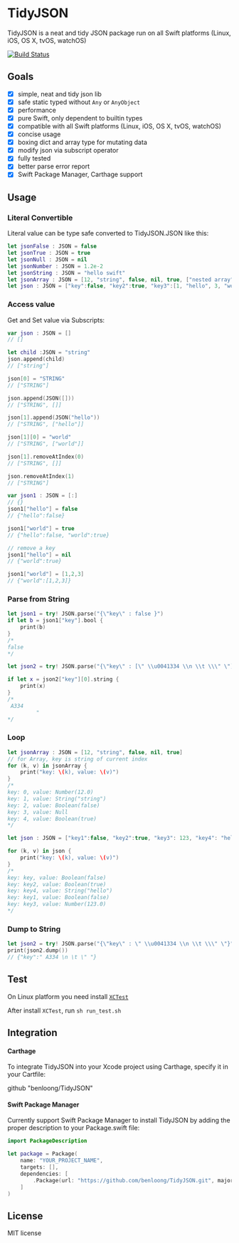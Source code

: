 # TidyJSON

TidyJSON is a neat and tidy JSON package run on all Swift platforms (Linux, iOS, OS X, tvOS, watchOS)

[![Build Status](https://travis-ci.org/benloong/TidyJSON.svg?branch=master)](https://travis-ci.org/benloong/TidyJSON)

## Goals 
- [x] simple, neat and tidy json lib
- [x] safe static typed without `Any` or `AnyObject`
- [x] performance
- [x] pure Swift, only dependent to builtin types
- [x] compatible with all Swift platforms (Linux, iOS, OS X, tvOS, watchOS)
- [x] concise usage
- [x] boxing dict and array type for mutating data
- [x] modify json via subscript operator
- [x] fully tested
- [x] better parse error report
- [x] Swift Package Manager, Carthage support

## Usage 

### Literal Convertible

Literal value can be type safe converted to TidyJSON.JSON like this:

```swift
let jsonFalse : JSON = false
let jsonTrue : JSON = true
let jsonNull : JSON = nil
let jsonNumber : JSON = 1.2e-2
let jsonString : JSON = "hello swift"
let jsonArray : JSON = [12, "string", false, nil, true, ["nested array", 12, 1.2], ["nested dict": nil]]
let json : JSON = ["key":false, "key2":true, "key3":[1, "hello", 3, "world", ["key4":nil, "key5":12.03, "key6":12E-2, "key7": -12e-2]]]
```

### Access value

Get and Set value via Subscripts:

```swift 
var json : JSON = []
// []

let child :JSON = "string"
json.append(child)
// ["string"]

json[0] = "STRING"
// ["STRING"]

json.append(JSON([]))
// ["STRING", []]

json[1].append(JSON("hello"))
// ["STRING", ["hello"]]

json[1][0] = "world" 
// ["STRING", ["world"]]

json[1].removeAtIndex(0)  
// ["STRING", []]

json.removeAtIndex(1)
// ["STRING"]

var json1 : JSON = [:]
// {}
json1["hello"] = false 
// {"hello":false}

json1["world"] = true
// {"hello":false, "world":true}

// remove a key
json1["hello"] = nil
// {"world":true}

json1["world"] = [1,2,3]
// {"world":[1,2,3]}
```

### Parse from String
```swift
let json1 = try! JSON.parse("{\"key\" : false }")
if let b = json1["key"].bool {
    print(b)
}
/*
false
*/

let json2 = try! JSON.parse("{\"key\" : [\" \\u0041334 \\n \\t \\\" \"]}")

if let x = json2["key"][0].string {
    print(x)
}
/*
 A334 
         " 
*/

```

### Loop

```swift
let jsonArray : JSON = [12, "string", false, nil, true]
// for Array, key is string of current index
for (k, v) in jsonArray {
    print("key: \(k), value: \(v)")
}
/* 
key: 0, value: Number(12.0)
key: 1, value: String("string")
key: 2, value: Boolean(false)
key: 3, value: Null
key: 4, value: Boolean(true)
*/

let json : JSON = ["key1":false, "key2":true, "key3": 123, "key4": "hello"]

for (k, v) in json {
    print("key: \(k), value: \(v)")
}
/*
key: key, value: Boolean(false)
key: key2, value: Boolean(true)
key: key4, value: String("hello")
key: key1, value: Boolean(false)
key: key3, value: Number(123.0)
*/
```

### Dump to String 
```swift
let json2 = try! JSON.parse("{\"key\" : \" \\u0041334 \\n \\t \\\" \"}")
print(json2.dump())
// {"key":" A334 \n \t \" "}
```

## Test

On Linux platform you need install [`XCTest`](https://github.com/apple/swift-corelibs-xctest)

After install `XCTest`, run `sh run_test.sh`

## Integration

#### Carthage

To integrate TidyJSON into your Xcode project using Carthage, specify it in your Cartfile:

github "benloong/TidyJSON"

#### Swift Package Manager

Currently support Swift Package Manager to install TidyJSON by adding the proper description to your Package.swift file:

```swift 
import PackageDescription

let package = Package(
    name: "YOUR_PROJECT_NAME",
    targets: [],
    dependencies: [
        .Package(url: "https://github.com/benloong/TidyJSON.git", majorVersion: 1)
    ]
)
```

## License
MIT license
